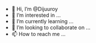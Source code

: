 - 👋 Hi, I’m @Dijuuroy
- 👀 I’m interested in ...
- 🌱 I’m currently learning ...
- 💞️ I’m looking to collaborate on ...
- 📫 How to reach me ...

<!---
Dijuuroy/Dijuuroy is a ✨ special ✨ repository because its `README.md` (this file) appears on your GitHub profile.
You can click the Preview link to take a look at your changes.
--->
